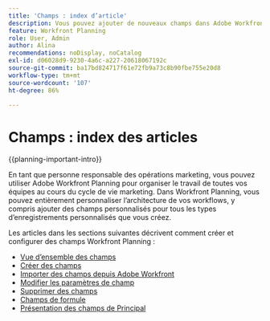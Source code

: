 ```yaml
---
title: 'Champs : index d’article'
description: Vous pouvez ajouter de nouveaux champs dans Adobe Workfront Planning qui reflètent le cycle de vie de votre entreprise. Les champs sont des attributs des types d’enregistrement.
feature: Workfront Planning
role: User, Admin
author: Alina
recommendations: noDisplay, noCatalog
exl-id: d06028d9-9230-4a6c-a227-20618067192c
source-git-commit: ba17bd824717f61e72fb9a73c8b90fbe755e20d8
workflow-type: tm+mt
source-wordcount: '107'
ht-degree: 86%

---
```



# Champs : index des articles

<!--<span class="preview">The highlighted information on this page refers to functionality not yet generally available. It is available only in the Preview environment for all customers. After the monthly releases to Production, the same features are also available in the Production environment for customers who enabled fast releases. </span>   

<span class="preview">For information about fast releases, see [Enable or disable fast releases for your organization](/help/quicksilver/administration-and-setup/set-up-workfront/configure-system-defaults/enable-fast-release-process.md). </span> -->

{{planning-important-intro}}

En tant que personne responsable des opérations marketing, vous pouvez utiliser Adobe Workfront Planning pour organiser le travail de toutes vos équipes au cours du cycle de vie marketing. Dans Workfront Planning, vous pouvez entièrement personnaliser l’architecture de vos workflows, y compris ajouter des champs personnalisés pour tous les types d’enregistrements personnalisés que vous créez.

Les articles dans les sections suivantes décrivent comment créer et configurer des champs Workfront Planning :

* [Vue d’ensemble des champs](/help/quicksilver/planning/fields/fields-overview.md)
* [Créer des champs](/help/quicksilver/planning/fields/create-fields.md)
* [Importer des champs depuis Adobe Workfront](/help/quicksilver/planning/fields/import-fields-from-workfront.md)
* [Modifier les paramètres de champ](/help/quicksilver/planning/fields/edit-fields.md)
* [Supprimer des champs](/help/quicksilver/planning/fields/delete-fields.md)
* [Champs de formule](/help/quicksilver/planning/fields/formula-fields.md)
* [Présentation des champs de Principal](/help/quicksilver/planning/fields/primary-field-overview.md)
